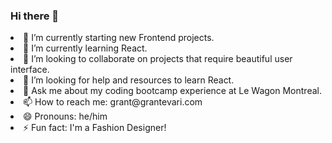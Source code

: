 ### Hi there 👋

<!--
**grantevari/grantevari** is a ✨ _special_ ✨ repository because its `README.md` (this file) appears on your GitHub profile.

Here are some ideas to get you started:
-->
  <li>🔭 I’m currently starting new Frontend projects.</li>
  <li>🌱 I’m currently learning React.
  <li>👯 I’m looking to collaborate on projects that require beautiful user interface.
  <li>🤔 I’m looking for help and resources to learn React.
  <li>💬 Ask me about my coding bootcamp experience at Le Wagon Montreal.
  <li>📫 How to reach me: grant@grantevari.com</li>
  <li>😄 Pronouns: he/him</li>
  <li>⚡ Fun fact: I'm a Fashion Designer!</li>
</ul>
